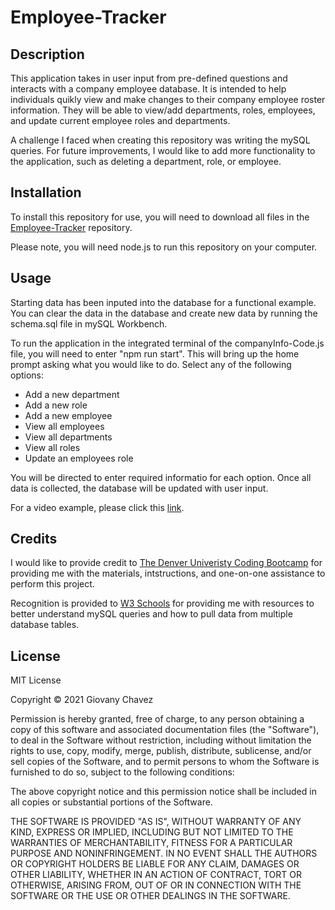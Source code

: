# Employee-Tracker

## Description

This application takes in user input from pre-defined questions and interacts with a company employee database. It is intended to help individuals quikly view and make changes to their company employee roster information. They will be able to view/add departments, roles, employees, and update current employee roles and departments.

A challenge I faced when creating this repository was writing the mySQL queries. For future improvements, I would like to add more functionality to the application, such as deleting a department, role, or employee.


## Installation

To install this repository for use, you will need to download all files in the [Employee-Tracker](https://github.com/glchavez/Employee-Tracker) repository.

Please note, you will need node.js to run this repository on your computer.


## Usage

Starting data has been inputed into the database for a functional example. You can clear the data in the database and create new data by running the schema.sql file in mySQL Workbench.

To run the application in the integrated terminal of the companyInfo-Code.js file, you will need to enter "npm run start". This will bring up the home prompt asking what you would like to do. Select any of the following options:

<ul>
<li>Add a new department</li>
<li>Add a new role</li>
<li>Add a new employee</li>
<li>View all employees</li>
<li>View all departments</li>
<li>View all roles</li>
<li>Update an employees role</li>
</ul>

You will be directed to enter required informatio for each option. Once all data is collected, the database will be updated with user input.

For a video example, please click this [link](https://drive.google.com/file/d/1vGPsb1zSFopiE-E2SkDeoplUTXEcEynF/view?usp=sharing).


## Credits

I would like to provide credit to [The Denver Univeristy Coding Bootcamp](https://bootcamp.du.edu/coding/) for providing me with the materials, intstructions, and one-on-one assistance to perform this project.

Recognition is provided to [W3 Schools](https://www.w3schools.com/) for providing me with resources to better understand mySQL queries and how to pull data from multiple database tables.


## License

MIT License

Copyright &copy; 2021 Giovany Chavez

Permission is hereby granted, free of charge, to any person obtaining a copy
of this software and associated documentation files (the "Software"), to deal
in the Software without restriction, including without limitation the rights
to use, copy, modify, merge, publish, distribute, sublicense, and/or sell
copies of the Software, and to permit persons to whom the Software is
furnished to do so, subject to the following conditions:

The above copyright notice and this permission notice shall be included in all
copies or substantial portions of the Software.

THE SOFTWARE IS PROVIDED "AS IS", WITHOUT WARRANTY OF ANY KIND, EXPRESS OR
IMPLIED, INCLUDING BUT NOT LIMITED TO THE WARRANTIES OF MERCHANTABILITY,
FITNESS FOR A PARTICULAR PURPOSE AND NONINFRINGEMENT. IN NO EVENT SHALL THE
AUTHORS OR COPYRIGHT HOLDERS BE LIABLE FOR ANY CLAIM, DAMAGES OR OTHER
LIABILITY, WHETHER IN AN ACTION OF CONTRACT, TORT OR OTHERWISE, ARISING FROM,
OUT OF OR IN CONNECTION WITH THE SOFTWARE OR THE USE OR OTHER DEALINGS IN THE
SOFTWARE.